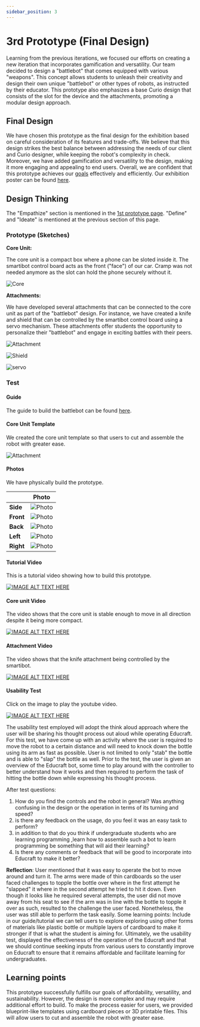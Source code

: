 ```yaml
---
sidebar_position: 3
---
```


# 3rd Prototype (Final Design)

Learning from the previous iterations, we focused our efforts on creating a new iteration that incorporates gamification and versatility. Our team decided to design a "battlebot" that comes equipped with various "weapons". This concept allows students to unleash their creativity and design their own unique "battlebot" or other types of robots, as instructed by their educator. This prototype also emphasizes a base Curio design that consists of the slot for the device and the attachments, promoting a modular design approach.

## Final Design

We have chosen this prototype as the final design for the exhibition based on careful consideration of its features and trade-offs. We believe that this design strikes the best balance between addressing the needs of our client and Curio designer, while keeping the robot's complexity in check. Moreover, we have added gamification and versatility to the design, making it more engaging and appealing to end users. Overall, we are confident that this prototype achieves our [goals](/docs/introduction#goals) effectively and efficiently. Our exhibition poster can be found [here](/docs/final-design/poster).

## Design Thinking

The "Empathize" section is mentioned in the [1st prototype page](/docs/prototypes/first-prototype/). "Define" and "Ideate" is mentioned at the previous section of this page.

### Prototype (Sketches)

**Core Unit:**

The core unit is a compact box where a phone can be sloted inside it. The smartibot control board acts as the front ("face") of our car. Cramp was not needed anymore as the slot can hold the phone securely without it.

![Core](/img/third-prototype/core-unit.jpg)

**Attachments:**

We have developed several attachments that can be connected to the core unit as part of the "battlebot" design. For instance, we have created a knife and shield that can be controlled by the smartibot control board using a servo mechanism. These attachments offer students the opportunity to personalize their "battlebot" and engage in exciting battles with their peers.

![Attachment](/img/third-prototype/attachments.jpeg)

![Shield](/img/third-prototype/shield.jpeg)

![servo](/img/third-prototype/servo.jpeg)

### Test

#### Guide

The guide to build the battlebot can be found [here](/docs/battle-bot-prototype3-instruction.pdf).

#### Core Unit Template

We created the core unit template so that users to cut and assemble the robot with greater ease.

![Attachment](/img/third-prototype/template.jpg)

#### Photos

We have physically build the prototype.

|           | **Photo**                                   |
| --------- | ------------------------------------------- |
| **Side**  | ![Photo](/img/third-prototype/diagonal.jpg) |
| **Front** | ![Photo](/img/third-prototype/front.jpg)    |
| **Back**  | ![Photo](/img/third-prototype/back.jpg)     |
| **Left**  | ![Photo](/img/third-prototype/left.jpg)     |
| **Right** | ![Photo](/img/third-prototype/right.jpg)    |

#### Tutorial Video

This is a tutorial video showing how to build this prototype.

[![IMAGE ALT TEXT HERE](https://img.youtube.com/vi/joiJ9Ab7RgI/0.jpg)](https://www.youtube.com/watch?v=joiJ9Ab7RgI)

#### Core unit Video

The video shows that the core unit is stable enough to move in all direction despite it being more compact.

[![IMAGE ALT TEXT HERE](https://img.youtube.com/vi/vdqtsNfm6DQ/0.jpg)](https://www.youtube.com/watch?v=vdqtsNfm6DQ)

#### Attachment Video

The video shows that the knife attachment being controlled by the smartibot.

[![IMAGE ALT TEXT HERE](https://img.youtube.com/vi/3ekVshR9_Sg/0.jpg)](https://www.youtube.com/watch?v=3ekVshR9_Sg)

#### Usability Test 

Click on the image to play the youtube video.

[![IMAGE ALT TEXT HERE](https://img.youtube.com/vi/-pUHXRTUfXE/0.jpg)](https://www.youtube.com/watch?v=-pUHXRTUfXE)

The usability test employed will adopt the think aloud approach where the user will be sharing his thought process out aloud while operating Educraft. For this test, we have come up with an activity where the user is required to move the robot to a certain distance and will need to knock down the bottle using its arm as fast as possible. User is not limited to only "stab" the bottle and is able to "slap" the bottle as well. Prior to the test, the user is given an overview of the Educraft bot, some time to play around with the controller to better understand how it works and then required to perform the task of hitting the bottle down while expressing his thought process.

After test questions:

1. How do you find the controls and the robot in general? Was anything confusing in the design or the operation in terms of its turning and speed?
2. is there any feedback on the usage, do you feel it was an easy task to perform?
3. in addition to that do you think if undergraduate students who are learning programming ,learn how to assemble such a bot to learn programming be something that will aid their learning?
4. Is there any comments or feedback that will be good to incorporate into Educraft to make it better?

**Reflection**:
User mentioned that it was easy to operate the bot to move around and turn it.
The arms were made of thin cardboards so the user faced challenges to topple the bottle over where in the first attempt he "slapped" it where in the second attempt he tried to hit it down. Even though it looks like he required several attempts, the user did not move away from his seat to see if the arm was in line with the bottle to topple it over as such, resulted to the challenge the user faced. Nonetheless, the user was still able to perform the task easily.
Some learning points: Include in our guide/tutorial we can tell users to explore exploring using other forms of materials like plastic bottle or multiple layers of cardboard to make it stronger if that is what the student is aiming for. Ultimately, we the usability test, displayed the effectiveness of the operation of the Educraft and that we should continue seeking inputs from various users to constantly improve on Educraft to ensure that it remains affordable and facilitate learning for undergraduates.

## Learning points

This prototype successfully fulfills our goals of affordability, versatility, and sustainability. However, the design is more complex and may require additional effort to build. To make the process easier for users, we provided blueprint-like templates using cardboard pieces or 3D printable files. This will allow users to cut and assemble the robot with greater ease.
